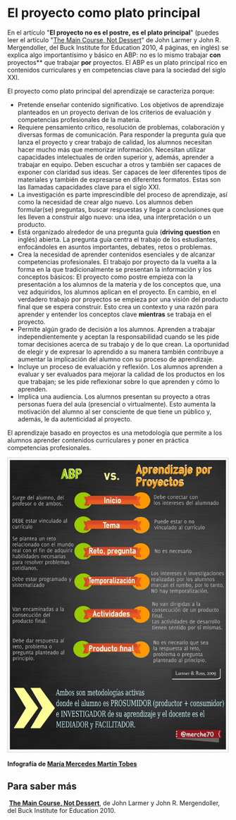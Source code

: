 
# El proyecto como plato principal

En el artículo "**El proyecto no es el postre, es el plato principal**" (puedes leer el artículo "[The Main Course, Not Dessert](http://www.bie.org/tools/freebies/main_course_not_dessert)" de John Larmer y John R. Mergendoller, del Buck Institute for Education 2010, 4 páginas, en inglés) se explica algo importantísimo y básico en ABP: no es lo mismo trabajar **con** proyectos** que trabajar **por** proyectos. El ABP es un plato principal rico en contenidos curriculares y en competencias clave para la sociedad del siglo XXI.

El proyecto como plato principal del aprendizaje se caracteriza porque:

- Pretende enseñar contenido significativo. Los objetivos de aprendizaje planteados en un proyecto derivan de los criterios de evaluación y competencias profesionales de la materia.
- Requiere pensamiento crítico, resolución de problemas, colaboración y diversas formas de comunicación. Para responder la pregunta guía que lanza el proyecto y crear trabajo de calidad, los alumnos necesitan hacer mucho más que memorizar información. Necesitan utilizar capacidades intelectuales de orden superior y, además, aprender a trabajar en equipo. Deben escuchar a otros y también ser capaces de exponer con claridad sus ideas. Ser capaces de leer diferentes tipos de materiales y también de expresarse en diferentes formatos. Estas son las llamadas capacidades clave para el siglo XXI.
- La investigación es parte imprescindible del proceso de aprendizaje, así como la necesidad de crear algo nuevo. Los alumnos deben formular(se) preguntas, buscar respuestas y llegar a conclusiones que les lleven a construir algo nuevo: una idea, una interpretación o un producto.
- Está organizado alrededor de una pregunta guía (**driving question** en inglés) abierta. La pregunta guía centra el trabajo de los estudiantes, enfocándoles en asuntos importantes, debates, retos o problemas.
- Crea la necesidad de aprender contenidos esenciales y de alcanzar competencias profesionales. El trabajo por proyecto da la vuelta a la forma en la que tradicionalmente se presentan la información y los conceptos básicos: El proyecto como postre empieza con la presentación a los alumnos de la materia y de los conceptos que, una vez adquiridos, los alumnos aplican en el proyecto. En cambio, en el verdadero trabajo por proyectos se empieza por una visión del producto final que se espera construir. Esto crea un contexto y una razón para aprender y entender los conceptos clave **mientras** se trabaja en el proyecto.
- Permite algún grado de decisión a los alumnos. Aprenden a trabajar independientemente y aceptan la responsabilidad cuando se les pide tomar decisiones acerca de su trabajo y de lo que crean. La oportunidad de elegir y de expresar lo aprendido a su manera también contribuye a aumentar la implicación del alumno con su proceso de aprendizaje. 
- Incluye un proceso de evaluación y reflexión. Los alumnos aprenden a evaluar y ser evaluados para mejorar la calidad de los productos en los que trabajan; se les pide reflexionar sobre lo que aprenden y cómo lo aprenden.
- Implica una audiencia. Los alumnos presentan su proyecto a otras personas fuera del aula (presencial o virtualmente). Esto aumenta la motivación del alumno al ser consciente de que tiene un público y, además, le da autenticidad al proyecto.

El aprendizaje basado en proyectos es una metodología que permite a los alumnos aprender contenidos curriculares y poner en práctica competencias profesionales.

![](img/platoPrincipal.jpg)

**Infografía de [María Mercedes Martín Tobes](http://about.me/merche.martin)**

## Para saber más

 **[The Main Course, Not Dessert](http://www.bie.org/tools/freebies/main_course_not_dessert)**, de John Larmer y John R. Mergendoller, del Buck Institute for Education 2010.
